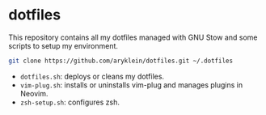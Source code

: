 # dotfiles

This repository contains all my dotfiles managed with GNU Stow and some scripts to setup
my environment.

```bash
git clone https://github.com/aryklein/dotfiles.git ~/.dotfiles
```

- `dotfiles.sh`: deploys or cleans my dotfiles.
- `vim-plug.sh`: installs or uninstalls vim-plug and manages plugins in Neovim.
- `zsh-setup.sh`: configures zsh.
